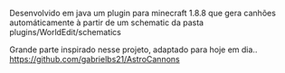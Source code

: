 Desenvolvido em java um plugin para minecraft 1.8.8 que gera canhões automáticamente à partir de um schematic da pasta plugins/WorldEdit/schematics


Grande parte inspirado nesse projeto, adaptado para hoje em dia..
https://github.com/gabrielbs21/AstroCannons
